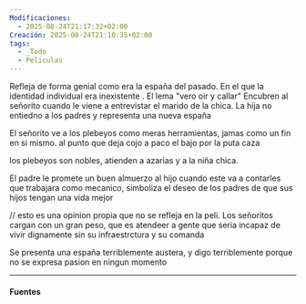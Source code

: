 ```yaml
---
Modificaciones:
  - 2025-08-24T21:17:32+02:00
Creación: 2025-08-24T21:10:35+02:00
tags:
  - _Todo
  - Peliculas
---
```

Refleja de forma genial como era la españa del pasado. 
En el que la identidad individual era inexistente .
El lema "vero oir y callar"
Encubren al señorito cuando le viene a entrevistar el marido de la chica. La hija no entiedno a los padres y representa una nueva españa

El señorito ve a los plebeyos como meras herramientas, jamas como un fin en si mismo. al punto que deja cojo a paco el bajo por la puta caza

los plebeyos son nobles, atienden a azarias y a la niña chica.

El padre le promete un buen almuerzo al hijo cuando este va a contarles que trabajara como mecanico, simboliza el deseo de los padres de que sus hijos tengan una vida mejor

// esto es una opinion propia que no se refleja en la peli. Los señoritos cargan con un gran peso, que es atendeer a gente que seria incapaz de vivir dignamente sin su infraestrctura y su comanda

Se presenta una españa terriblemente austera, y digo terriblemente porque no se expresa pasion en ningun momento

---
#### Fuentes